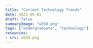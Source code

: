 ```yaml
---
title: "Current Technology Trends"
date: 2021-05-01
draft: false
summaryImage: "w550.png"
tags: ["undergraduate", "technology"]
resources:
- src: w550.png
---
```

